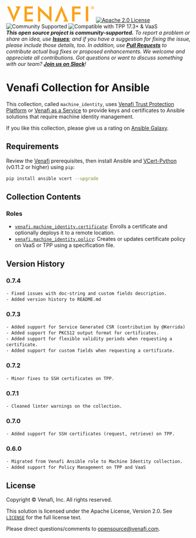 ![Venafi](Venafi_logo.png)
[![Apache 2.0 License](https://img.shields.io/badge/License-Apache%202.0-blue.svg)](https://opensource.org/licenses/Apache-2.0)
![Community Supported](https://img.shields.io/badge/Support%20Level-Community-brightgreen)
![Compatible with TPP 17.3+ & VaaS](https://img.shields.io/badge/Compatibility-TPP%2017.3+%20%26%20VaaS-f9a90c)  
_**This open source project is community-supported.** To report a problem or share an idea, use
**[Issues](../../issues)**; and if you have a suggestion for fixing the issue, please include those details, too.
In addition, use **[Pull Requests](../../pulls)** to contribute actual bug fixes or proposed enhancements.
We welcome and appreciate all contributions. Got questions or want to discuss something with our team?
**[Join us on Slack](https://join.slack.com/t/venafi-integrations/shared_invite/zt-i8fwc379-kDJlmzU8OiIQOJFSwiA~dg)**!_

# Venafi Collection for Ansible

This collection, called `machine_identity`, uses [Venafi Trust Protection Platform](https://www.venafi.com/platform/trust-protection-platform) or [Venafi as a Service](https://www.venafi.com/venaficloud) to provide keys and certificates to Ansible solutions that require machine identity management.

If you like this collection, please give us a rating on [Ansible Galaxy](https://galaxy.ansible.com/venafi/machine_identity).

## Requirements

Review the [Venafi](https://github.com/Venafi/vcert-python#prerequisites-for-using-with-trust-protection-platform)
prerequisites, then install Ansible and [VCert-Python](https://github.com/Venafi/vcert-python) (v0.11.2 or higher) using `pip`:
```sh
pip install ansible vcert --upgrade
```
<!-- TODO: clarify the different requirements for TPP and VaaS -->

## Collection Contents

### Roles

- [`venafi.machine_identity.certificate`](roles/certificate/README.md): Enrolls a certificate and optionally deploys it to a remote location.
- [`venafi.machine_identity.policy`](roles/policy/README.md): Creates or updates certificate policy on VaaS or TPP using a specification file.

## Version History

### 0.7.4
    - Fixed issues with doc-string and custom fields description.
    - Added version history to README.md
### 0.7.3
    - Added support for Service Generated CSR (contribution by @Kerrida)
    - Added support for PKCS12 output format for certificates.
    - Added support for flexible validity periods when requesting a certificate.
    - Added support for custom fields when requesting a certificate.
### 0.7.2
    - Minor fixes to SSH certificates on TPP.
### 0.7.1
    - Cleaned linter warnings on the collection.
### 0.7.0
    - Added support for SSH certificates (request, retrieve) on TPP.
### 0.6.0
    - Migrated from Venafi Ansible role to Machine Identity collection.
    - Added support for Policy Management on TPP and VaaS

## License

Copyright &copy; Venafi, Inc. All rights reserved.

This solution is licensed under the Apache License, Version 2.0. See [`LICENSE`](LICENSE) for the full license text.

Please direct questions/comments to opensource@venafi.com.
